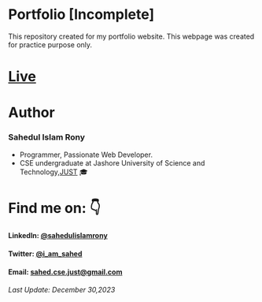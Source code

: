 # Portfolio [Incomplete]
This repository created for my portfolio website. 
This webpage was created for practice purpose only.

# [Live](https://sahedulislamrony.github.io/projects/portfolio)


# Author
### Sahedul Islam Rony
- Programmer, Passionate Web Developer.
- CSE undergraduate at Jashore University of Science and Technology,[JUST](https://just.edu.bd) 🎓


# Find me on: 👇

#### LinkedIn: [@sahedulislamrony](https://www.linkedin.com/in/sahedulislamrony)
#### Twitter: [@i_am_sahed](https://www.twitter.com/i_am_Sahed)
#### Email: [sahed.cse.just@gmail.com](mailto:sahed.cse.just@gmail.com)


###### Last Update: December 30,2023
